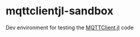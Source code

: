 # mqttclientjl-sandbox
Dev environment for testing the [MQTTClient.jl](https://github.com/JuliaMessaging/MQTTClient.jl) code
